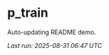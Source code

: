 # p_train

Auto-updating README demo.

<!--START_SECTION:status-->
_Last run: 2025-08-31 06:47 UTC_
<!--END_SECTION:status-->


































































































































































































































